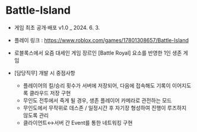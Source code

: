 # Battle-Island

- 게임 최초 공개·배포 v1.0 _ 2024. 6. 3.

- 플레이 링크 : https://www.roblox.com/games/17801308657/Battle-Island

- 로블록스에서 요즘 대세인 게임 장르인 [Battle Royal] 요소를 반영한 1인 생존 게임

- [담당직무] 개발 시 중점사항
  - 플레이어의 킬/승리 횟수가 서버에 저장되어, 다음에 접속해도 기록이 이어지도록 클라우드 저장 구현
  - 무인도 전투에서 죽게 될 경우, 생존 플레이어 카메라로 관전하는 모드
  - 무인도에서 무작위로 데스존 / 일정시간 후 자기장 형성하여 진행이 루즈하지 않도록 관리
  - 클라이언트↔서버 간 Event를 통한 네트워킹 구현
